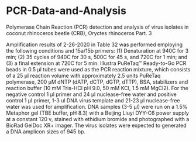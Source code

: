 # PCR-Data-and-Analysis

Polymerase Chain Reaction (PCR) detection and analysis of virus isolates in coconut rhinoceros beetle (CRB), Oryctes rhinoceros
                                                           Part. 3

Amplification results of 2-26-2020 in Table 32 was performed employing the following conditions and 15a/15b primers: (1) Denaturation at 940C for 3 min; (2) 35 cycles of 940C for 30 s, 500C for 45 s, and 720C for 1 min; and (3) a final extension at 720C for 5 min.  Illustra PuReTaq™ Ready-to-Go PCR beads in 0.5 µl tubes were used as the PCR reaction mixture, which consists of a 25 µl reaction volume with approximately 2.5 units PuReTaq polymerase, 200 µM dNTP (dATP, dCTP, dGTP, dTTP), BSA, stabilizers and reaction buffer (10 mM Tris-HCl pH 9.0, 50 mM KCl, 1.5 mM MgCl2).  For the negative control 1 µl primer and 24 µl nuclease-free water and positive control 1 µl primer, 1-3 ul DNA virus template and 21-23 µl nuclease-free water was used for amplification. DNA samples (3-5 µl) were run on a 1.5% Metaphor gel (TBE buffer, pH 8.3) with a Beijing Liuyi DYY-C6 power supply at a constant 120 v, stained with ethidium bromide and photographed with a BioRad GelDoc XR+ imager. The virus isolates were expected to generated a DNA amplicon sizes of 945 bp.

